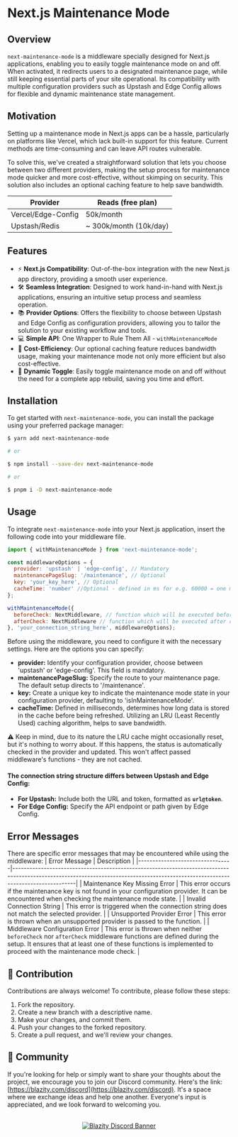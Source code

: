 # Next.js Maintenance Mode

## Overview

`next-maintenance-mode` is a middleware specially designed for Next.js applications, enabling you to easily toggle maintenance mode on and off. When activated, it redirects users to a designated maintenance page, while still keeping essential parts of your site operational. Its compatibility with multiple configuration providers such as Upstash and Edge Config allows for flexible and dynamic maintenance state management.

## Motivation
Setting up a maintenance mode in Next.js apps can be a hassle, particularly on platforms like Vercel, which lack built-in support for this feature. Current methods are time-consuming and can leave API routes vulnerable.

To solve this, we've created a straightforward solution that lets you choose between two different providers, making the setup process for maintenance mode quicker and more cost-effective, without skimping on security. This solution also includes an optional caching feature to help save bandwidth.

|      Provider      |  Reads (free plan)   |
| ------------------ | -------------------   |
| Vercel/Edge-Config | 50k/month             | 
| Upstash/Redis      | ~ 300k/month (10k/day) | 


## Features

- ⚡️ **Next.js Compatibility**: Out-of-the-box integration with the new Next.js app directory, providing a smooth user experience.
- 🛠️ **Seamless Integration**: Designed to work hand-in-hand with Next.js applications, ensuring an intuitive setup process and seamless operation.
- 📚 **Provider Options**: Offers the flexibility to choose between Upstash and Edge Config as configuration providers, allowing you to tailor the solution to your existing workflow and tools.
- 💻 **Simple API**: One Wrapper to Rule Them All - ``withMaintenanceMode``
- 💾 **Cost-Efficiency**: Our optional caching feature reduces bandwidth usage, making your maintenance mode not only more efficient but also cost-effective.
- 🔄 **Dynamic Toggle**: Easily toggle maintenance mode on and off without the need for a complete app rebuild, saving you time and effort.

  
## Installation

To get started with `next-maintenance-mode`, you can install the package using your preferred package manager:

```bash
$ yarn add next-maintenance-mode

# or

$ npm install --save-dev next-maintenance-mode

# or

$ pnpm i -D next-maintenance-mode
```

## Usage

To integrate `next-maintenance-mode` into your Next.js application, insert the following code into your middleware file.

```javascript
import { withMaintenanceMode } from 'next-maintenance-mode';

const middlewareOptions = {
  provider: 'upstash' | 'edge-config', // Mandatory
  maintenancePageSlug: '/maintenance', // Optional
  key: 'your_key_here', // Optional
  cacheTime: 'number' //Optional - defined in ms for e.g. 60000 = one minute
};

withMaintenanceMode({
  beforeCheck: NextMiddleware, // function which will be executed before checking the maintenance mode
  afterCheck: NextMiddleware // function which will be executed after checking the maintenance mode
}, 'your_connection_string_here', middlewareOptions);
```

Before using the middleware, you need to configure it with the necessary settings. Here are the options you can specify:

- **provider:** Identify your configuration provider, choose between 'upstash' or 'edge-config'. This field is mandatory.
- **maintenancePageSlug:** Specify the route to your maintenance page. The default setup directs to '/maintenance'.
- **key:** Create a unique key to indicate the maintenance mode state in your configuration provider, defaulting to 'isInMaintenanceMode'.
- **cacheTime:** Defined in milliseconds, determines how long data is stored in the cache before being refreshed. Utilizing an LRU (Least Recently Used) caching algorithm, helps to save bandwidth.

⚠️ Keep in mind, due to its nature the LRU cache might occasionally reset, but it's nothing to worry about. If this happens, the status is automatically checked in the provider and updated. This won't affect passed middleware's functions - they are not cached.

#### The connection string structure differs between Upstash and Edge Config:

- **For Upstash:** Include both the URL and token, formatted as **`url@token`**.
- **For Edge Config:** Specify the API endpoint or path given by Edge Config.

## Error Messages

There are specific error messages that may be encountered while using the middleware:
| Error Message                   | Description                                                                                                                                                                      |
|---------------------------------|----------------------------------------------------------------------------------------------------------------------------------------------------------------------------------|
| Maintenance Key Missing Error   | This error occurs if the maintenance key is not found in your configuration provider. It can be encountered when checking the maintenance mode state.                            |
| Invalid Connection String       | This error is triggered when the connection string does not match the selected provider.                                                                                          |
| Unsupported Provider Error      | This error is thrown when an unsupported provider is passed to the function.                                                                                                      |
| Middleware Configuration Error  | This error is thrown when neither `beforeCheck` nor `afterCheck` middleware functions are defined during the setup. It ensures that at least one of these functions is implemented to proceed with the maintenance mode check. |

## 🙌 Contribution

Contributions are always welcome! To contribute, please follow these steps:

1. Fork the repository.
2. Create a new branch with a descriptive name.
3. Make your changes, and commit them.
4. Push your changes to the forked repository.
5. Create a pull request, and we'll review your changes.

## 📡 Community

If you're looking for help or simply want to share your thoughts about the project, we encourage you to join our Discord community. Here's the link: [https://blazity.com/discord](https://blazity.com/discord). It's a space where we exchange ideas and help one another. Everyone's input is appreciated, and we look forward to welcoming you.

<br />
<a href="https://blazity.com/discord" style="width: 100%; display: flex; justify-content: center;">
  <img src="https://discordapp.com/api/guilds/1111676875782234175/widget.png?style=banner2" alt="Blazity Discord Banner"/>
</a>
<br />
